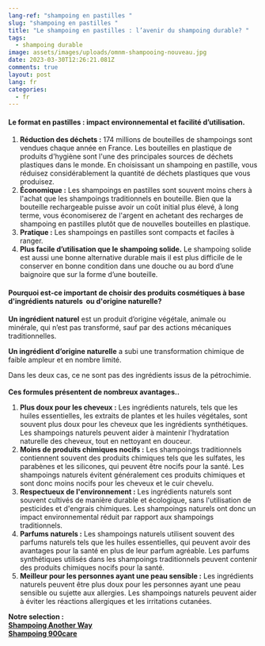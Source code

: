 ```yaml
---
lang-ref: "shampoing en pastilles "
slug: "shampoing en pastilles "
title: "Le shampoing en pastilles : l’avenir du shampoing durable? "
tags:
  - shampoing durable
image: assets/images/uploads/omnm-shampooing-nouveau.jpg
date: 2023-03-30T12:26:21.081Z
comments: true
layout: post
lang: fr
categories:
  - fr
---
```

#### **Le format en pastilles :** impact environnemental et facilité d’utilisation. 

1. **Réduction des déchets :** 174 millions de bouteilles de shampoings sont vendues chaque année en France. Les bouteilles en plastique de produits d'hygiène sont l'une des principales sources de déchets plastiques dans le monde. En choisissant un shampoing en pastille, vous réduisez considérablement la quantité de déchets plastiques que vous produisez.
2. **Économique :** Les shampoings en pastilles sont souvent moins chers à l'achat que les shampoings traditionnels en bouteille. Bien que la bouteille rechargeable puisse avoir un coût initial plus élevé, à long terme, vous économiserez de l'argent en achetant des recharges de shampoing en pastilles plutôt que de nouvelles bouteilles en plastique.
3. **Pratique :** Les shampoings en pastilles sont compacts et faciles à ranger. 
4. **Plus facile d’utilisation que le shampoing solide.** Le shampoing solide est aussi une bonne alternative durable mais il est plus difficile de le conserver en bonne condition dans une douche ou au bord d’une baignoire que sur la forme d’une bouteille. 

#### **Pourquoi est-ce important de choisir des produits cosmétiques à base d'ingrédients naturels  ou d'origine naturelle?** 

**Un ingrédient naturel** est un produit d’origine végétale, animale ou minérale, qui n’est pas transformé, sauf par des actions mécaniques traditionnelles. 

**Un ingrédient d’origine naturelle** a subi une transformation chimique de faible ampleur et en nombre limité.

Dans les deux cas, ce ne sont pas des ingrédients issus de la pétrochimie.\
\
**Ces formules présentent de nombreux avantages..** 

1. **Plus doux pour les cheveux :** Les ingrédients naturels, tels que les huiles essentielles, les extraits de plantes et les huiles végétales, sont souvent plus doux pour les cheveux que les ingrédients synthétiques. Les shampoings naturels peuvent aider à maintenir l'hydratation naturelle des cheveux, tout en nettoyant en douceur.
2. **Moins de produits chimiques nocifs :** Les shampoings traditionnels contiennent souvent des produits chimiques tels que les sulfates, les parabènes et les silicones, qui peuvent être nocifs pour la santé. Les shampoings naturels évitent généralement ces produits chimiques et sont donc moins nocifs pour les cheveux et le cuir chevelu.
3. **Respectueux de l'environnement :** Les ingrédients naturels sont souvent cultivés de manière durable et écologique, sans l'utilisation de pesticides et d'engrais chimiques. Les shampoings naturels ont donc un impact environnemental réduit par rapport aux shampoings traditionnels.
4. **Parfums naturels :** Les shampoings naturels utilisent souvent des parfums naturels tels que les huiles essentielles, qui peuvent avoir des avantages pour la santé en plus de leur parfum agréable. Les parfums synthétiques utilisés dans les shampoings traditionnels peuvent contenir des produits chimiques nocifs pour la santé.
5. **Meilleur pour les personnes ayant une peau sensible :** Les ingrédients naturels peuvent être plus doux pour les personnes ayant une peau sensible ou sujette aux allergies. Les shampoings naturels peuvent aider à éviter les réactions allergiques et les irritations cutanées.

**Notre selection :** \
**[Shampoing Another Way ](https://www.another-way.com/collections/shampoing-ecologique/products/shampoing)**\
**[Shampoing 900care](https://900.care/products/shampoing)**